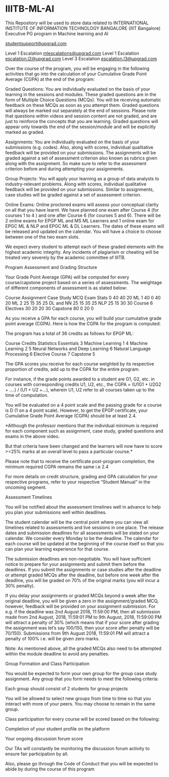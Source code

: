 # IIITB-ML-AI
This Repository will be used to store data related to INTERNATIONAL INSTITUTE OF INFORMATION TECHNOLOGY BANGALORE (IIIT Bangalore) Executive PG program in Machine learning and AI

studentsupport@upgrad.com


Level 1 Escalation mlescalations@upgrad.com
Level 1 Escalation escalation.l2@upgrad.com
Level 3 Escalation escalation.l3@upgrad.com

Over the course of the program, you will be engaging in the following activities that go into the calculation of your Cumulative Grade Point Average (CGPA) at the end of the program:

Graded Questions: You are individually evaluated on the basis of your learning in the sessions and modules. These graded questions are in the form of Multiple Choice Questions (MCQs). You will be receiving automatic feedback on these MCQs as soon as you attempt them. Graded questions will always be marked out separately at the end of sessions. Please note that questions within videos and session content are not graded, and are just to reinforce the concepts that you are learning. Graded questions will appear only towards the end of the session/module and will be explicitly marked as graded.

Assignments:  You are individually evaluated on the basis of your submissions (e.g. codes). Also, along with scores, individual qualitative feedback will be provided on your submissions. The assignments will be graded against a set of assessment criterion also known as rubrics given along with the assignment. So make sure to refer to the assessment criterion before and during attempting your assignments.

Group Projects: You will apply your learning as a group of data analysts to industry-relevant problems. Along with scores, individual qualitative feedback will be provided on your submissions. Similar to assignments, case studies will be graded against a set of assessment criterion.

Online Exams: Online proctored exams will assess your conceptual clarity on all that you have learnt. We have planned one exam after Course 4 (for courses 1 to 4 ) and one after Course 6 (for courses 5 and 6). There will be 2 online exams for EPGP ML and MS ML Learners and 1 online exam for EPGC ML & NLP and EPGC ML & DL Learners. The dates of these exams will be released and updated on the calendar. You will have a choice to choose between one of the two exam slots.

We expect every student to attempt each of these graded elements with the highest academic integrity. Any incidents of plagiarism or cheating will be treated very severely by the academic committee of IIITB.

Program Assessment and Grading Structure

Your Grade Point Average (GPA) will be computed for every course/capstone project based on a series of assessments. The weightage of different components of assessment is as stated below:

Course	Assignment	Case Study	MCQ	Exam
Stats	0	40	40	20
ML 1	40	0	40	20
ML 2	25	15	35	25
DL and NN	25	15	35	25
NLP	25	15	30	30
Course 6 Electives	30	20	20	30
Capstone	80	0	20	0
 

 As you receive a GPA for each course, you will build your cumulative grade point average (CGPA). Here is how the CGPA for the program is computed:

The program has a total of 36 credits as follows for EPGP ML:


Course	Credits
Statistics Essentials	3
Machine Learning 1	4
Machine Learning 2	5
Neural Networks and Deep Learning	6
Natural Language Processing	6
Elective Course	7
Capstone	5


The GPA scores you receive for each course weighted by its respective proportion of credits, add up to the CGPA for the entire program.

 

For instance, if the grade points awarded to a student are G1, G2, etc. in courses with corresponding credits U1, U2, etc., the CGPA = (U1G1 + U2G2 + ....) / (U1 + U2 +…), wherein U1, U2 refer to all courses taken up to the time of computation.

You will be evaluated on a 4 point scale and the passing grade for a course is D (1 on a 4 point scale). However, to get the EPGP certificate, your Cumulative Grade Point Average (CGPA) should be at least 2.4. 


*Although the professor mentions that the individual minimum is required for each component such as assignment, case study, graded questions and exams in the above video. 

But that criteria have been changed and the learners will now have to score >=25% marks at an overall level to pass a particular course.*

Please note that to receive the certificate post-program completion, the minimum required CGPA remains the same i.e 2.4

For more details on credit structure, grading and GPA calculation for your respective programs, refer to your respective “Student Manual” in the oncoming segment.

 

Assessment Timelines

You will be notified about the assessment timelines well in advance to help you plan your submissions well within deadlines.

 
 The student calendar will be the central point where you can view all timelines related to assessments and live sessions in one place. The release dates and submission deadlines for all assessments will be stated on your calendar. We consider every Monday to be the deadline.  The calendar for each course will be updated at the beginning of the course itself so that you can plan your learning experience for that course.

 The submission deadlines are non-negotiable. You will have sufficient notice to prepare for your assignments and submit them before the deadlines. If you submit the assignments or case studies after the deadline or attempt graded MCQs after the deadline, but before one week after the deadline, you will be graded on 70% of the original marks (you will incur a 30% penalty).

 
 If you delay your assignments or graded MCQs beyond a week after the original deadline, you will be given a zero in the assignment/graded MCQ, however, feedback will be provided on your assignment submission. For e.g. if the deadline was 2nd August 2018, 11:59:00 PM, then all submission made from 2nd August, 2018, 11:59:01 PM to 9th August, 2018, 11:59:00 PM will attract a penalty of 30% (which means that if your score after grading the assignment was let’s say 100/150, then your score after penalty will be 70/150). Submissions from 9th August 2018, 11:59:01 PM will attract a penalty of 100% i.e. will be given zero marks.


 Note: As mentioned above, all the graded MCQs also need to be attempted within the module deadline to avoid any penalties.

 

Group Formation and Class Participation

You would be expected to form your own group for the group case study assignment. Any group that you form needs to meet the following criteria:

Each group should consist of  2 students for group projects

You will be allowed to select new groups from time to time so that you interact with more of your peers. You may choose to remain in the same group.

Class participation for every course will be scored based on the following:

Completion of your student profile on the platform

Your ongoing discussion forum score

Our TAs will constantly be monitoring the discussion forum activity to ensure fair participation by all.

 

Also, please go through the Code of Conduct that you will be expected to abide by during the course of this program

 

 

